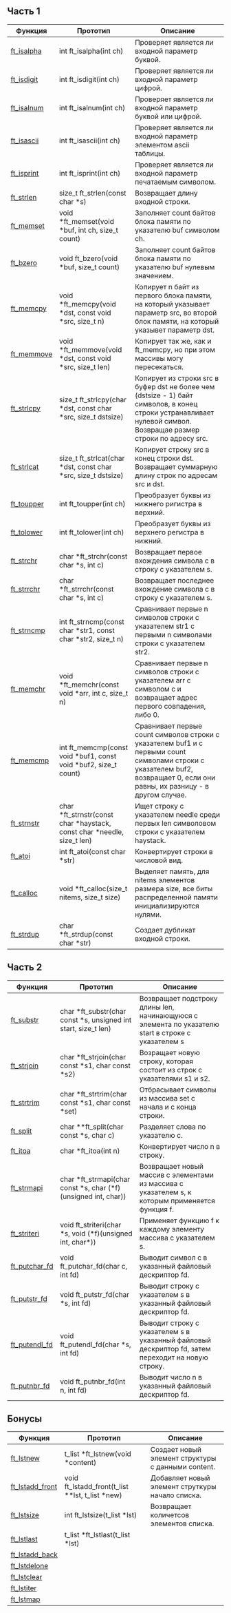 ## Часть 1

| Функция                                                                                      | Прототип               | Описание                                      |
| -------------------------------------------------------------------------------------------- |----------------------- | --------------------------------------------- |
|[ft_isalpha](https://github.com/VinogradovaD/School_21/blob/main/Libft/Часть%201/ft_isalpha.c)| int	ft_isalpha(int ch)| Проверяет является ли входной параметр буквой.|
|[ft_isdigit](https://github.com/VinogradovaD/School_21/blob/main/Libft/Часть%201/ft_isdigit.c)| int	ft_isdigit(int ch)| Проверяет является ли входной параметр цифрой.|
|[ft_isalnum](https://github.com/VinogradovaD/School_21/blob/main/Libft/Часть%201/ft_isalnum.c)| int	ft_isalnum(int ch)| Проверяет является ли входной параметр буквой или цифрой.|
|[ft_isascii](https://github.com/VinogradovaD/School_21/blob/main/Libft/Часть%201/ft_isascii.c)| int	ft_isascii(int ch)| Проверяет является ли входной параметр элементом ascii таблицы.|
|[ft_isprint](https://github.com/VinogradovaD/School_21/blob/main/Libft/Часть%201/ft_isprint.c)| int	ft_isprint(int ch)| Проверяет является ли входной параметр печатаемым символом.
|[ft_strlen](https://github.com/VinogradovaD/School_21/blob/main/Libft/Часть%201/ft_strlen.c)  | size_t	ft_strlen(const char \*s)| Возвращает длину входной строки.|
|[ft_memset](https://github.com/VinogradovaD/School_21/blob/main/Libft/Часть%201/ft_memset.c)  | void	\*ft_memset(void \*buf, int ch, size_t count)| Заполняет count байтов блока памяти по указателю buf символом сh.|
|[ft_bzero](https://github.com/VinogradovaD/School_21/blob/main/Libft/Часть%201/ft_bzero.c)    | void	ft_bzero(void \*buf, size_t count) | Заполняет count байтов блока памяти по указателю buf нулевым значением.|
|[ft_memcpy](https://github.com/VinogradovaD/School_21/blob/main/Libft/Часть%201/ft_memcpy.c)  | void	\*ft_memcpy(void \*dst, const void \*src, size_t n)| Копирует n байт из первого блока памяти, на который указывает параметр src, во второй блок памяти, на который указывет параметр dst.|
|[ft_memmove](https://github.com/VinogradovaD/School_21/blob/main/Libft/Часть%201/ft_memmove.c)| void	\*ft_memmove(void \*dst, const void \*src, size_t len)| Копирует так же, как и ft_memcpy, но при этом массивы могу пересекаться. 
|[ft_strlcpy](https://github.com/VinogradovaD/School_21/blob/main/Libft/Часть%201/ft_strlcpy.c) | size_t	ft_strlcpy(char \*dst, const char \*src, size_t dstsize)| Копирует из строки src в буфер dst не более чем (dstsize - 1) байт символов, в конец строки устранавливает нулевой символ. Возвращае  размер строки по адресу src.|
|[ft_strlcat](https://github.com/VinogradovaD/School_21/blob/main/Libft/Часть%201/ft_strlcat.c) | size_t	ft_strlcat(char \*dst, const char \*src, size_t dstsize)| Копирует строку src в конец строки dst. Возвращает суммарную длину строк по адресам src и dst.|
|[ft_toupper](https://github.com/VinogradovaD/School_21/blob/main/Libft/Часть%201/ft_toupper.c) | int	ft_toupper(int ch)| Преобразует буквы из нижнего ригистра в верхний.|
|[ft_tolower](https://github.com/VinogradovaD/School_21/blob/main/Libft/Часть%201/ft_tolower.c) | int	ft_tolower(int ch)| Преобразует буквы из верхнего регистра в нижний.|
|[ft_strchr](https://github.com/VinogradovaD/School_21/blob/main/Libft/Часть%201/ft_strchr.c)   | char	\*ft_strchr(const char \*s, int c)| Возвращает первое вхождения символа c в строку с указателем s.|
|[ft_strrchr](https://github.com/VinogradovaD/School_21/blob/main/Libft/Часть%201/ft_strrchr.c) | char	\*ft_strrchr(const char \*s, int c)| Возвращает последнее вхождение символа c в строку с указателем s.|
|[ft_strncmp](https://github.com/VinogradovaD/School_21/blob/main/Libft/Часть%201/ft_strncmp.c) | int	ft_strncmp(const char \*str1, const char \*str2, size_t n)| Сравнивает первые n символов строки с указателем str1 с первыми n символами строки с указателем str2.|
|[ft_memchr](https://github.com/VinogradovaD/School_21/blob/main/Libft/Часть%201/ft_memchr.c)   | void	\*ft_memchr(const void \*arr, int c, size_t n)| Сравнивает первые n символов строки с указателем arr с символом c и возвращает адрес первого совпадения, либо 0.|
|[ft_memcmp](https://github.com/VinogradovaD/School_21/blob/main/Libft/Часть%201/ft_memcmp.c)   | int	ft_memcmp(const void \*buf1, const void \*buf2, size_t count)| Сравнивает первые count символов строки с указателем buf1 и с первыми count символами строки с указателем buf2, возвращает 0, если они равны, их разницу - в другом случае.|
|[ft_strnstr](https://github.com/VinogradovaD/School_21/blob/main/Libft/Часть%201/ft_strnstr.c) | char	\*ft_strnstr(const char \*haystack, const char \*needle, size_t len)| Ищет строку с указателем needle среди первых len символовом строки с указателем haystack.|
|[ft_atoi](https://github.com/VinogradovaD/School_21/blob/main/Libft/Часть%201/ft_atoi.c)       | int	ft_atoi(const char \*str)| Конвертирует строки в числовой вид.|
|[ft_calloc](https://github.com/VinogradovaD/School_21/blob/main/Libft/Часть%201/ft_calloc.c)   |void	\*ft_calloc(size_t nitems, size_t size)| Выделяет память, для nitems элементов размера size, все биты распределенной памяти инициализируются нулями.|
|[ft_strdup](https://github.com/VinogradovaD/School_21/blob/main/Libft/Часть%201/ft_strdup.c)   | char	\*ft_strdup(const char \*str)| Создает дубликат входной строки.|


## Часть 2

| Функция                                                                                            | Прототип      | Описание      |
| -------------------------------------------------------------------------------------------------- |---------------|---------------|
|[ft_substr](https://github.com/VinogradovaD/School_21/blob/main/Libft/Часть%202/ft_substr.c)        |char	\*ft_substr(char const \*s, unsigned int start, size_t len)| Возвращает подстроку длины len, начинающуюся с элемента по указателю start в строке с указателем s|
|[ft_strjoin](https://github.com/VinogradovaD/School_21/blob/main/Libft/Часть%202/ft_strjoin.c)      |char	\*ft_strjoin(char const \*s1, char const \*s2)| Возращает новую строку, которая состоит из строк с указателями s1 и s2.|
|[ft_strtrim](https://github.com/VinogradovaD/School_21/blob/main/Libft/Часть%202/ft_strtrim.c)      |char	\*ft_strtrim(char const \*s1, char const \*set)|Отбрасывает символы из массива set с начала и с конца строки.|
|[ft_split](https://github.com/VinogradovaD/School_21/blob/main/Libft/Часть%202/ft_split.c)          |char	\**ft_split(char const \*s, char c)|Разделяет слова по указателю с.|
|[ft_itoa](https://github.com/VinogradovaD/School_21/blob/main/Libft/Часть%202/ft_itoa.c)            |char	\*ft_itoa(int n)|Конвертирует число n в строку.|
|[ft_strmapi](https://github.com/VinogradovaD/School_21/blob/main/Libft/Часть%202/ft_strmapi.c)      |char	\*ft_strmapi(char const \*s, char (\*f)(unsigned int, char))|Возвращает новый массив с элементами из массива с указателем s, к которым применяется функция f.|
|[ft_striteri](https://github.com/VinogradovaD/School_21/blob/main/Libft/Часть%202/ft_striteri.c)    |void	ft_striteri(char \*s, void (\*f)(unsigned int, char\*))|Применяет функцию f к каждому элементу массива с указателем s.|
|[ft_putchar_fd](https://github.com/VinogradovaD/School_21/blob/main/Libft/Часть%202/ft_putchar_fd.c)|void	ft_putchar_fd(char c, int fd)|Выводит символ с в указанный файловый дескриптор fd.|
|[ft_putstr_fd](https://github.com/VinogradovaD/School_21/blob/main/Libft/Часть%202/ft_putstr_fd.c)  |void	ft_putstr_fd(char \*s, int fd)|Выводит строку с указателем s в указанный файловый дескриптор fd.|
|[ft_putendl_fd](https://github.com/VinogradovaD/School_21/blob/main/Libft/Часть%202/ft_putendl_fd.c)|void	ft_putendl_fd(char \*s, int fd)|Выводит строку с указателем s в указанный файловый дескриптор fd, затем переходит на новую строку.|
|[ft_putnbr_fd](https://github.com/VinogradovaD/School_21/blob/main/Libft/Часть%202/ft_putnbr_fd.c)  |void	ft_putnbr_fd(int n, int fd)|Выводит  число n в указанный файловый дескриптор fd.|


## Бонусы

| Функция                                                                                                                   | Прототип      | Описание      |
| ------------------------------------------------------------------------------------------------------------------------- |-------------- |---------------|
|[ft_lstnew](https://github.com/VinogradovaD/School_21/blob/main/Libft/%D0%91%D0%BE%D0%BD%D1%83%D1%81%D1%8B/ft_lstnew.c)|t_list	\*ft_lstnew(void \*content)|Создает новый элемент структуры с данными content.|
|[ft_lstadd_front](https://github.com/VinogradovaD/School_21/blob/main/Libft/%D0%91%D0%BE%D0%BD%D1%83%D1%81%D1%8B/ft_lstadd_front.c)|void	ft_lstadd_front(t_list \**lst, t_list \*new)|Добавляет новый элемент струткуры начало списка.
|[ft_lstsize](https://github.com/VinogradovaD/School_21/blob/main/Libft/%D0%91%D0%BE%D0%BD%D1%83%D1%81%D1%8B/ft_lstsize.c)          |int	ft_lstsize(t_list \*lst)| Возвращает количетсов элементов списка.|
|[ft_lstlast](https://github.com/VinogradovaD/School_21/blob/main/Libft/%D0%91%D0%BE%D0%BD%D1%83%D1%81%D1%8B/ft_lstlast.c)          |t_list	\*ft_lstlast(t_list \*lst)|
|[ft_lstadd_back](https://github.com/VinogradovaD/School_21/blob/main/Libft/%D0%91%D0%BE%D0%BD%D1%83%D1%81%D1%8B/ft_lstadd_back.c)  |
|[ft_lstdelone](https://github.com/VinogradovaD/School_21/blob/main/Libft/%D0%91%D0%BE%D0%BD%D1%83%D1%81%D1%8B/ft_lstdelone.c)      |
|[ft_lstclear](https://github.com/VinogradovaD/School_21/blob/main/Libft/%D0%91%D0%BE%D0%BD%D1%83%D1%81%D1%8B/ft_lstclear.c)        |
|[ft_lstiter](https://github.com/VinogradovaD/School_21/blob/main/Libft/%D0%91%D0%BE%D0%BD%D1%83%D1%81%D1%8B/ft_lstiter.c)          |
|[ft_lstmap](https://github.com/VinogradovaD/School_21/blob/main/Libft/%D0%91%D0%BE%D0%BD%D1%83%D1%81%D1%8B/ft_lstmap.c)            |


